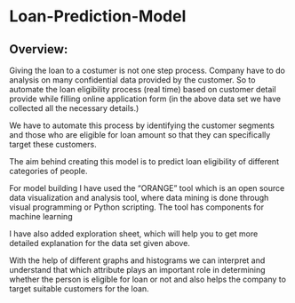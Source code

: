 # Loan-Prediction-Model

## Overview:
Giving the loan to a costumer is not one step process. Company have to do analysis on many confidential data provided by the customer. So to automate the loan eligibility process (real time) based on customer detail provide while filling online application form (in the above data set we have collected all the necessary details.) 

We have to automate this process by identifying the customer segments and those who are eligible for loan amount so that they can specifically target these customers.

The aim behind creating this model is to predict loan eligibility of different categories of people.

For model building I have used the “ORANGE” tool which is an open source data visualization and analysis tool, where data mining is done through visual programming or Python scripting. The tool has components for machine learning

I have also added exploration sheet, which will help you to get more detailed explanation for the data set given above.

With the help of different graphs and histograms we can interpret and understand that which attribute  plays an important role in determining whether the person is
eligible for loan or not and also helps the company to target suitable customers for the loan.
